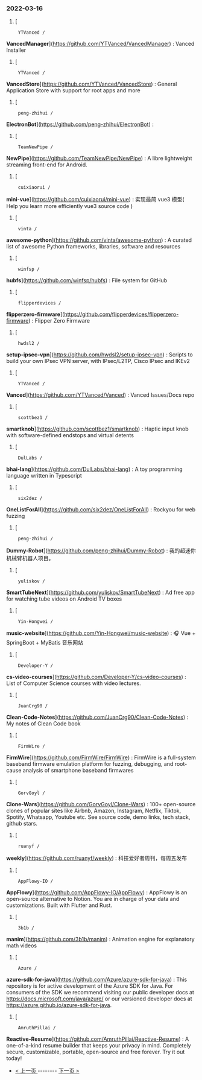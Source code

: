 ### 2022-03-16 
1. [
    

        YTVanced /
**VancedManager**](https://github.com/YTVanced/VancedManager) : Vanced Installer
1. [
    

        YTVanced /
**VancedStore**](https://github.com/YTVanced/VancedStore) : General Application Store with support for root apps and more
1. [
    

        peng-zhihui /
**ElectronBot**](https://github.com/peng-zhihui/ElectronBot) : 
1. [
    

        TeamNewPipe /
**NewPipe**](https://github.com/TeamNewPipe/NewPipe) : A libre lightweight streaming front-end for Android.
1. [
    

        cuixiaorui /
**mini-vue**](https://github.com/cuixiaorui/mini-vue) : 实现最简 vue3 模型( Help you learn more efficiently vue3 source code )
1. [
    

        vinta /
**awesome-python**](https://github.com/vinta/awesome-python) : A curated list of awesome Python frameworks, libraries, software and resources
1. [
    

        winfsp /
**hubfs**](https://github.com/winfsp/hubfs) : File system for GitHub
1. [
    

        flipperdevices /
**flipperzero-firmware**](https://github.com/flipperdevices/flipperzero-firmware) : Flipper Zero Firmware
1. [
    

        hwdsl2 /
**setup-ipsec-vpn**](https://github.com/hwdsl2/setup-ipsec-vpn) : Scripts to build your own IPsec VPN server, with IPsec/L2TP, Cisco IPsec and IKEv2
1. [
    

        YTVanced /
**Vanced**](https://github.com/YTVanced/Vanced) : Vanced Issues/Docs repo
1. [
    

        scottbez1 /
**smartknob**](https://github.com/scottbez1/smartknob) : Haptic input knob with software-defined endstops and virtual detents
1. [
    

        DulLabs /
**bhai-lang**](https://github.com/DulLabs/bhai-lang) : A toy programming language written in Typescript
1. [
    

        six2dez /
**OneListForAll**](https://github.com/six2dez/OneListForAll) : Rockyou for web fuzzing
1. [
    

        peng-zhihui /
**Dummy-Robot**](https://github.com/peng-zhihui/Dummy-Robot) : 我的超迷你机械臂机器人项目。
1. [
    

        yuliskov /
**SmartTubeNext**](https://github.com/yuliskov/SmartTubeNext) : Ad free app for watching tube videos on Android TV boxes
1. [
    

        Yin-Hongwei /
**music-website**](https://github.com/Yin-Hongwei/music-website) : 🎧 Vue + SpringBoot + MyBatis 音乐网站
1. [
    

        Developer-Y /
**cs-video-courses**](https://github.com/Developer-Y/cs-video-courses) : List of Computer Science courses with video lectures.
1. [
    

        JuanCrg90 /
**Clean-Code-Notes**](https://github.com/JuanCrg90/Clean-Code-Notes) : My notes of Clean Code book
1. [
    

        FirmWire /
**FirmWire**](https://github.com/FirmWire/FirmWire) : FirmWire is a full-system baseband firmware emulation platform for fuzzing, debugging, and root-cause analysis of smartphone baseband firmwares
1. [
    

        GorvGoyl /
**Clone-Wars**](https://github.com/GorvGoyl/Clone-Wars) : 100+ open-source clones of popular sites like Airbnb, Amazon, Instagram, Netflix, Tiktok, Spotify, Whatsapp, Youtube etc. See source code, demo links, tech stack, github stars.
1. [
    

        ruanyf /
**weekly**](https://github.com/ruanyf/weekly) : 科技爱好者周刊，每周五发布
1. [
    

        AppFlowy-IO /
**AppFlowy**](https://github.com/AppFlowy-IO/AppFlowy) : AppFlowy is an open-source alternative to Notion. You are in charge of your data and customizations. Built with Flutter and Rust.
1. [
    

        3b1b /
**manim**](https://github.com/3b1b/manim) : Animation engine for explanatory math videos
1. [
    

        Azure /
**azure-sdk-for-java**](https://github.com/Azure/azure-sdk-for-java) : This repository is for active development of the Azure SDK for Java. For consumers of the SDK we recommend visiting our public developer docs at https://docs.microsoft.com/java/azure/ or our versioned developer docs at https://azure.github.io/azure-sdk-for-java.
1. [
    

        AmruthPillai /
**Reactive-Resume**](https://github.com/AmruthPillai/Reactive-Resume) : A one-of-a-kind resume builder that keeps your privacy in mind. Completely secure, customizable, portable, open-source and free forever. Try it out today! 

- [ < 上一页 ](https://github.com/able8/github-trending-daily-record/blob/master/2022-03-15.md) -------- [ 下一页 > ](https://github.com/able8/github-trending-daily-record/blob/master/2022-03-17.md)